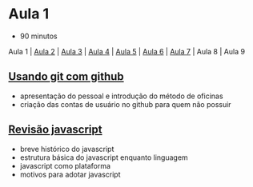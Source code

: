 # Aula 1

- 90 minutos

Aula 1 | [Aula 2](https://github.com/sombriks/hello-nodejs-v2-aula2) | [Aula 3](https://github.com/sombriks/hello-nodejs-v2-aula3) | [Aula 4](https://github.com/sombriks/hello-nodejs-v2-aula4) | [Aula 5](https://github.com/sombriks/hello-nodejs-v2-aula5) | [Aula 6](https://github.com/sombriks/hello-nodejs-v2-aula6) | [Aula 7](https://github.com/sombriks/hello-nodejs-v2-aula7) | Aula 8 | Aula 9

## [Usando git com github](1.1-git-com-github/README.md)

- apresentação do pessoal e introdução do método de oficinas
- criação das contas de usuário no github para quem não possuir

## [Revisão javascript](1.2-revisao-javascript/README.md)

- breve histórico do javascript
- estrutura básica do javascript enquanto linguagem
- javascript como plataforma
- motivos para adotar javascript
